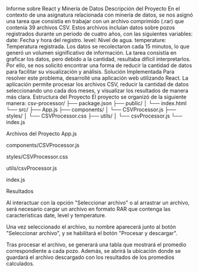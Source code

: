Informe sobre React y Minería de Datos
Descripción del Proyecto
En el contexto de una asignatura relacionada con minería de datos, se nos asignó una tarea que consistía en trabajar con un archivo comprimido (.rar) que contenía 39 archivos CSV. Estos archivos incluían datos sobre pozos registrados durante un periodo de cuatro años, con las siguientes variables:
date: Fecha y hora del registro.
level: Nivel de agua.
temperature: Temperatura registrada.
Los datos se recolectaron cada 15 minutos, lo que generó un volumen significativo de información. La tarea consistía en graficar los datos, pero debido a la cantidad, resultaba difícil interpretarlos. Por ello, se nos solicitó encontrar una forma de reducir la cantidad de datos para facilitar su visualización y análisis.
Solución Implementada
Para resolver este problema, desarrollé una aplicación web utilizando React. La aplicación permite procesar los archivos CSV, reducir la cantidad de datos seleccionando uno cada dos meses, y visualizar los resultados de manera más clara.
Estructura del Proyecto
El proyecto se organizó de la siguiente manera:
csv-processor/
├── package.json
├── public/
│   └── index.html
└── src/
    ├── App.js
    ├── components/
    │   └── CSVProcessor.js
    ├── styles/
    │   └── CSVProcessor.css
    ├── utils/
    │   └── csvProcessor.js
    └── index.js

Archivos del Proyecto
App.js

components/CSVProcessor.js










styles/CSVProcessor.css







utils/csvProcessor.js














index.js

Resultados

Al interactuar con la opción "Seleccionar archivo" o al arrastrar un archivo, será necesario cargar un archivo en formato RAR que contenga las características date, level y temperature.






Una vez seleccionado el archivo, su nombre aparecerá junto al botón "Seleccionar archivo", y se habilitará el botón "Procesar y descargar".

Tras procesar el archivo, se generará una tabla que mostrará el promedio correspondiente a cada pozo. Además, se abrirá la ubicación donde se guardará el archivo descargado con los resultados de los promedios calculados.

